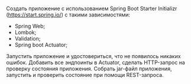Создать приложение с использованием Spring Boot Starter Initializr
(https://start.spring.io/) с такими зависимостями:
* Spring Web;
* Lombok;
* Validation;
* Spring boot Actuator;

Запустить приложение и удостовериться, что не появилось никаких
ошибок. Добавить все эндпоинты в Actuator, сделать HTTP-запрос на
проверку состояния приложения. Собрать jar-файл приложения, запустить и
проверить состояние при помощи REST-запроса.
